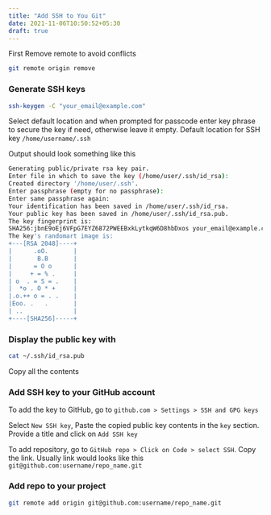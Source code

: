 ```yaml
---
title: "Add SSH to You Git"
date: 2021-11-06T10:50:52+05:30
draft: true
---
```


First Remove remote to avoid conflicts

```bash
git remote origin remove
```

### Generate SSH keys

```bash
ssh-keygen -C "your_email@example.com"
```

Select default location and when prompted for passcode enter key phrase to secure the key if need, otherwise leave it empty. Default location for SSH key `/home/username/.ssh`

Output should look something like this

```bash
Generating public/private rsa key pair.
Enter file in which to save the key (/home/user/.ssh/id_rsa): 
Created directory '/home/user/.ssh'.
Enter passphrase (empty for no passphrase): 
Enter same passphrase again: 
Your identification has been saved in /home/user/.ssh/id_rsa.
Your public key has been saved in /home/user/.ssh/id_rsa.pub.
The key fingerprint is:
SHA256:jbnE9oEj6VFpG7EYZ6872PWEEBxkLytkqW6D8hbDxos your_email@example.com
The key's randomart image is:
+---[RSA 2048]----+
|      .oO.       |
|       B.B       |
|      = O o      |
|     + = % .     |
| o  . = S = .    |
|  *o . O * +     |
|.o.++ o = . .    |
|Eoo. .   .       |
| ..              |
+----[SHA256]-----+
```

### Display the public key with

```bash
cat ~/.ssh/id_rsa.pub
```

Copy all the contents

### Add SSH key to your GitHub account

To add the key to GitHub, go to `github.com > Settings > SSH and GPG keys`

Select `New SSH key`, Paste the copied public key contents  in the `key` section.
Provide a title and click on `Add SSH key`

To add repository, go to `GitHub repo > Click on Code > select SSH`. Copy the link.
Usually link would looks like this `git@github.com:username/repo_name.git`

### Add repo to your project

```bash
git remote add origin git@github.com:username/repo_name.git
```
